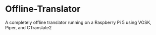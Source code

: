 # Offline-Translator
A completely offline translator running on a Raspberry Pi 5 using VOSK, Piper, and CTranslate2
